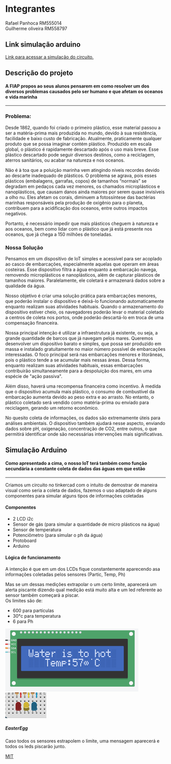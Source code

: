 # Integrantes

Rafael Panhoca RM555014   
Guilherme oliveira RM558797

## Link simulação arduino
[Link para acessar a simulação do circuito.](https://www.tinkercad.com/things/bcqNrDfFGeI-gs-edge?sharecode=_YDHr0weDzYbh3Dkvx_XXUrBPPkq9xsOVJ9w0YGvYAA)


## Descrição do projeto

#### A FIAP propos ao seus alunos pensarem em como resolver um dos diversos problemas causados pelo ser humano e que afetam os oceanos e vida marinha
---
### Problema:
Desde 1862, quando foi criado o primeiro plástico, esse material passou a ser a matéria-prima mais produzida no mundo, devido à sua resistência, facilidade e baixo custo de fabricação. Atualmente, praticamente qualquer produto que se possa imaginar contém plástico. Produzido em escala global, o plástico é rapidamente descartado após o uso mais breve. Esse plástico descartado pode seguir diversos destinos, como a reciclagem, aterros sanitários, ou acabar na natureza e nos oceanos.

Não é à toa que a poluição marinha vem atingindo níveis recordes devido ao descarte inadequado de plásticos. O problema se agrava, pois esses plásticos (embalagens, garrafas, copos) de tamanhos “normais” se degradam em pedaços cada vez menores, os chamados microplásticos e nanoplásticos, que causam danos ainda maiores por serem quase invisíveis a olho nu. Eles afetam os corais, diminuem a fotossíntese das bactérias marinhas responsáveis pela produção de oxigênio para o planeta, contribuem para a acidificação dos oceanos, entre outros impactos negativos.

Portanto, é necessário impedir que mais plásticos cheguem à natureza e aos oceanos, bem como lidar com o plástico que já está presente nos oceanos, que já chega a 150 milhões de toneladas.

### Nossa Solução

Pensamos em um dispositivo de IoT simples e acessível para ser acoplado ao casco de embarcações, especialmente aquelas que operam em áreas costeiras. Esse dispositivo filtra a água enquanto a embarcação navega, removendo microplásticos e nanoplásticos, além de capturar plásticos de tamanhos maiores. Paralelamente, ele coletará e armazenará dados sobre a qualidade da água.

Nosso objetivo é criar uma solução prática para embarcações menores, que poderão instalar o dispositivo e deixá-lo funcionando automaticamente enquanto realizam suas atividades habituais. Quando o armazenamento do dispositivo estiver cheio, os navegadores poderão levar o material coletado a centros de coleta nos portos, onde poderão descartá-lo em troca de uma compensação financeira.

Nossa principal intenção é utilizar a infraestrutura já existente, ou seja, a grande quantidade de barcos que já navegam pelos mares. Queremos desenvolver um dispositivo barato e simples, que possa ser produzido em massa e instalado gratuitamente no maior número possível de embarcações interessadas. O foco principal será nas embarcações menores e litorâneas, pois o plástico tende a se acumular mais nessas áreas. Dessa forma, enquanto realizam suas atividades habituais, essas embarcações contribuirão simultaneamente para a despoluição dos mares, em uma espécie de "ação passiva".

Além disso, haverá uma recompensa financeira como incentivo. À medida que o dispositivo acumula mais plástico, o consumo de combustível da embarcação aumenta devido ao peso extra e ao arrasto. No entanto, o plástico coletado será vendido como matéria-prima ou enviado para reciclagem, gerando um retorno econômico.

No quesito coleta de informações, os dados são extremamente úteis para análises ambientais. O dispositivo também ajudará nesse aspecto, enviando dados sobre pH, oxigenação, concentração de CO2, entre outros, o que permitirá identificar onde são necessárias intervenções mais significativas.



## Simulação Arduino

#### Como apresentado a cima, o nosso IoT terá também como função secundária a constante coleta de dados das águas em que estão
---
Criamos um circuito no tinkercad com o intuito de demostrar de maneira visual como seria a coleta de dados, fazemos o uso adaptado de alguns componentes para simular alguns tipos de informações coletadas

#### Componentes
- 2 LCD i2c
- Sensor de gás (para simular a quantidade de micro plásticos na água)
- Sensor de temperatura
- Potenciômetro (para simular o ph da água)
- Protoboard
- Arduino

#### Lógica de funcionamento
A intenção é que em um dos LCDs fique constantemente aparecendo asa informações coletadas pelos sensores (Partic, Temp, Ph)

Mas se um dessas medições extrapolar o um certo limite, aparecerá um alerta piscante dizendo qual medição está muito alta e um led referente ao sensor também começará a piscar.  
Os limites são de:
- 600 para partículas
- 30°c para temperatura
- 6 para Ph

![Tela de alerta](images/alertScreen.png)
![Led de alerta](images/ledAlert.png)

##### EasterEgg

Caso todos os sensores estrapolem o limite, uma mensagem aparecerá e todos os leds piscarão junto.

[MIT](https://choosealicense.com/licenses/mit/)